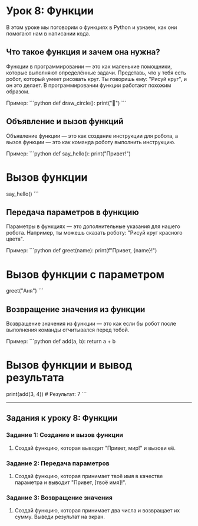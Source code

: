 # Урок 8: Функции

В этом уроке мы поговорим о функциях в Python и узнаем, как они помогают нам в написании кода.

## Что такое функция и зачем она нужна?

Функции в программировании — это как маленькие помощники, которые выполняют определённые задачи. Представь, что у тебя есть робот, который умеет рисовать круг. Ты говоришь ему: "Рисуй круг", и он это делает. В программировании функции работают похожим образом.

Пример:
\```python
def draw_circle():
    print("🔵")
\```

## Объявление и вызов функций

Объявление функции — это как создание инструкции для робота, а вызов функции — это как команда роботу выполнить инструкцию.

Пример:
\```python
def say_hello():
    print("Привет!")

# Вызов функции
say_hello()
\```

## Передача параметров в функцию

Параметры в функциях — это дополнительные указания для нашего робота. Например, ты можешь сказать роботу: "Рисуй круг красного цвета".

Пример:
\```python
def greet(name):
    print(f"Привет, {name}!")

# Вызов функции с параметром
greet("Аня")
\```

## Возвращение значения из функции

Возвращение значения из функции — это как если бы робот после выполнения команды отчитывался перед тобой.

Пример:
\```python
def add(a, b):
    return a + b

# Вызов функции и вывод результата
print(add(3, 4))  # Результат: 7
\```

---

## Задания к уроку 8: Функции

### Задание 1: Создание и вызов функции

1. Создай функцию, которая выводит "Привет, мир!" и вызови её.

### Задание 2: Передача параметров

1. Создай функцию, которая принимает твоё имя в качестве параметра и выводит "Привет, [твоё имя]!".

### Задание 3: Возвращение значения

1. Создай функцию, которая принимает два числа и возвращает их сумму. Выведи результат на экран.
